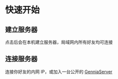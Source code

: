 # 快速开始

## 建立服务器

点击后会在本机建立服务器，局域网内所有好友均可连接

## 连接服务器

连接你好友的内网 IP，或加入一台公开的 [GenniaServer](/server/)
